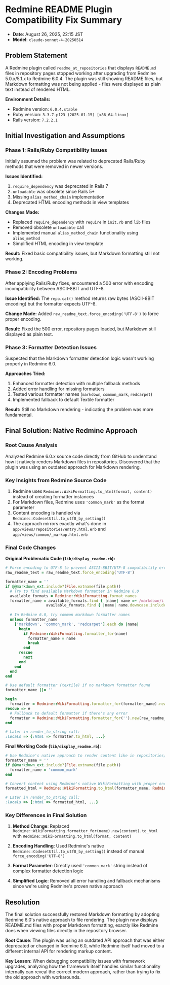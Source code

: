 # Redmine README Plugin Compatibility Fix Summary

- **Date**: August 26, 2025, 22:15 JST
- **Model**: `claude-sonnet-4-20250514`

## Problem Statement

A Redmine plugin called `readme_at_repositories` that displays `README.md` files in repository pages stopped working
after upgrading from Redmine 5.0.x/5.1.x to Redmine 6.0.4. The plugin was still showing README files, but Markdown
formatting was not being applied - files were displayed as plain text instead of rendered HTML.

**Environment Details:**

- Redmine version: `6.0.4.stable`
- Ruby version: `3.3.7-p123 (2025-01-15) [x86_64-linux]`
- Rails version: `7.2.2.1`

## Initial Investigation and Assumptions

### Phase 1: Rails/Ruby Compatibility Issues

Initially assumed the problem was related to deprecated Rails/Ruby methods that were removed in newer versions.

**Issues Identified:**

1. `require_dependency` was deprecated in Rails 7
2. `unloadable` was obsolete since Rails 5+
3. Missing `alias_method_chain` implementation
4. Deprecated HTML encoding methods in view templates

**Changes Made:**

- Replaced `require_dependency` with `require` in `init.rb` and `lib` files
- Removed obsolete `unloadable` call
- Implemented manual `alias_method_chain` functionality using `alias_method`
- Simplified HTML encoding in view template

**Result:** Fixed basic compatibility issues, but Markdown formatting still not working.

### Phase 2: Encoding Problems

After applying Rails/Ruby fixes, encountered a 500 error with encoding incompatibility between ASCII-8BIT and UTF-8.

**Issue Identified:**
The `repo.cat()` method returns raw bytes (ASCII-8BIT encoding) but the formatter expects UTF-8.

**Change Made:**
Added `raw_readme_text.force_encoding('UTF-8')` to force proper encoding.

**Result:** Fixed the 500 error, repository pages loaded, but Markdown still displayed as plain text.

### Phase 3: Formatter Detection Issues

Suspected that the Markdown formatter detection logic wasn't working properly in Redmine 6.0.

**Approaches Tried:**

1. Enhanced formatter detection with multiple fallback methods
2. Added error handling for missing formatters
3. Tested various formatter names (`markdown`, `common_mark`, `redcarpet`)
4. Implemented fallback to default Textile formatter

**Result:** Still no Markdown rendering - indicating the problem was more fundamental.

## Final Solution: Native Redmine Approach

### Root Cause Analysis

Analyzed Redmine 6.0.x source code directly from GitHub to understand how it natively renders Markdown files in
repositories. Discovered that the plugin was using an outdated approach for Markdown rendering.

### Key Insights from Redmine Source Code

1. Redmine uses `Redmine::WikiFormatting.to_html(format, content)` instead of creating formatter instances
2. For Markdown files, Redmine uses `'common_mark'` as the format parameter
3. Content encoding is handled via `Redmine::CodesetUtil.to_utf8_by_setting()`
4. The approach mirrors exactly what's done in `app/views/repositories/entry.html.erb` and
   `app/views/common/_markup.html.erb`

### Final Code Changes

**Original Problematic Code (`lib/display_readme.rb`):**

```ruby
# Force encoding to UTF-8 to prevent ASCII-8BIT/UTF-8 compatibility errors
raw_readme_text = raw_readme_text.force_encoding('UTF-8')

formatter_name = ''
if @@markdown_ext.include?(File.extname(file.path))
  # Try to find available Markdown formatter in Redmine 6.0
  available_formats = Redmine::WikiFormatting.format_names
  formatter_name = available_formats.find { |name| name =~ /markdown/i } ||
                  available_formats.find { |name| name.downcase.include?('markdown') }
  
  # In Redmine 6.0, try common markdown formatter names
  unless formatter_name
    ['markdown', 'common_mark', 'redcarpet'].each do |name|
      begin
        if Redmine::WikiFormatting.formatter_for(name)
          formatter_name = name
          break
        end
      rescue
        next
      end
    end
  end
end

# Use default formatter (textile) if no markdown formatter found
formatter_name ||= ''

begin
  formatter = Redmine::WikiFormatting.formatter_for(formatter_name).new(raw_readme_text)
rescue => e
  # Fallback to default formatter if there's any error
  formatter = Redmine::WikiFormatting.formatter_for('').new(raw_readme_text)
end

# Later in render_to_string call:
:locals => {:html => formatter.to_html, ...}
```

**Final Working Code (`lib/display_readme.rb`):**

```ruby
# Use Redmine's native approach to render content like in repositories/entry.html.erb
formatter_name = ''
if @@markdown_ext.include?(File.extname(file.path))
  formatter_name = 'common_mark'
end

# Convert content using Redmine's native WikiFormatting with proper encoding
formatted_html = Redmine::WikiFormatting.to_html(formatter_name, Redmine::CodesetUtil.to_utf8_by_setting(raw_readme_text))

# Later in render_to_string call:
:locals => {:html => formatted_html, ...}
```

### Key Differences in Final Solution

1. **Method Change**: Replaced `Redmine::WikiFormatting.formatter_for(name).new(content).to_html` with
   `Redmine::WikiFormatting.to_html(format, content)`

2. **Encoding Handling**: Used Redmine's native `Redmine::CodesetUtil.to_utf8_by_setting()` instead of manual
   `force_encoding('UTF-8')`

3. **Format Parameter**: Directly used `'common_mark'` string instead of complex formatter detection logic

4. **Simplified Logic**: Removed all error handling and fallback mechanisms since we're using Redmine's proven native
   approach

## Resolution

The final solution successfully restored Markdown formatting by adopting Redmine 6.0's native approach to file
rendering. The plugin now displays README.md files with proper Markdown formatting, exactly like Redmine does when
viewing files directly in the repository browser.

**Root Cause**: The plugin was using an outdated API approach that was either deprecated or changed in Redmine 6.0,
while Redmine itself had moved to a different internal API for rendering markup content.

**Key Lesson**: When debugging compatibility issues with framework upgrades, analyzing how the framework itself handles
similar functionality internally can reveal the correct modern approach, rather than trying to fix the old approach with
workarounds.
